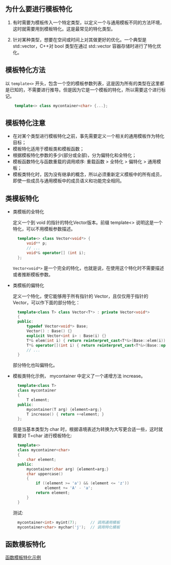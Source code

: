 

## 为什么要进行模板特化

1. 有时需要为模板传入一个特定类型，以定义一个与通用模板不同的方法环境，这时就需要用到模板特化。这是最常见的特化类型。

2. 针对某种类型，想要在空间或时间上对其做更好的优化。一个典型是 std::vector<bool>，C++对 bool 类型在通过 std::vector 容器存储时进行了特化优化。

## 模板特化方法
以 `template<>` 开头，包含一个空的模板参数列表，这是因为所有的类型在这里都是已知的，不需要进行推导。但是因为它是一个模板的特化，所以需要这个进行标记。
```c++
    template<> class mycontainer<char> {...};
```

## 模板特化注意
- 在对某个类型进行模板特化之前，事先需要定义一个相关的通用模板作为特化目标；
- 模板特化适用于模板类和模板函数；
- 根据模板特化参数的多少(部分或全部)，分为偏特化和全特化；
- 模板函数特化与函数重载的调用顺序: 重载函数 > 全特化 > 偏特化 > 通用模板；
- 模板类特化时，因为没有继承的概念，所以必须重新定义模板中的所有成员，即使一些成员与通用模板中的成员语义和功能完全相同。

## 类模板特化
- 类模板的全特化

  定义一个到 void 的指针的特化Vector版本。前缀 template<> 说明这是一个特化，可以不用模板参数描述。
  ```c++
    template<> class Vector<void*> {
        void** p;
        // ...
        void*& operator[] (int i);
    };
  ```
  `Vector<void*>` 是一个完全的特化，也就是说，在使用这个特化时不需要描述或者推断模板参数。
- 类模板的偏特化

  定义一个特化，使它能够用于所有指针的 Vector，且仅仅用于指针的 Vector，可以作下面的部分特化：
  ```c++
    template<class T> class Vector<T*> : private Vector<void*> 
    {
    public:
        typedef Vector<void*> Base;
        Vector() : Base() {}
        explicit Vector<int i> : Base(i) {}
        T*& elem(int i) { return reinterpret_cast<T*&>(Base::elem(i)); }
        T*& operator[](int i) { return reinterpret_cast<T*&>(Base::operator[](i)); }
        // ...
    }
  ```
  部分特化也叫偏特化。
- 模板类特化示例， mycontainer 中定义了一个递增方法 increase。
  ```c++
    template<class T>
    class mycontainer
    {
        T element;
    public:
        mycontainer(T arg) {element=arg;}
        T increase() { return ++element; }
    };
  ```
  但是当基本类型为 char 时，根据语境表述为转换为大写更合适一些，这时就需要对 T=char 进行模板特化:
  ```c++
    template<>
    class mycontainer<char>
    {
        char element;
    public:
        mycontainer(char arg) {element=arg;}
        char uppercase()
        {
            if ((element >= 'a') && (element <= 'z'))
                element += 'A' - 'a';
            return element;
        }
    }
  ```
  测试:
  ```c++
    mycontainer<int> myint(7);      // 调用通用模板
    mycontainer<char> mychar('j');  // 调用特化模板
  ```
  
## 函数模板特化

[函数模板特化示例](4-function_template_specialization/example.cpp)
